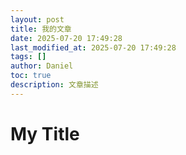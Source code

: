 ```yaml
---
layout: post
title: 我的文章
date: 2025-07-20 17:49:28 
last_modified_at: 2025-07-20 17:49:28 
tags: []
author: Daniel
toc: true
description: 文章描述
---
```

# My Title
